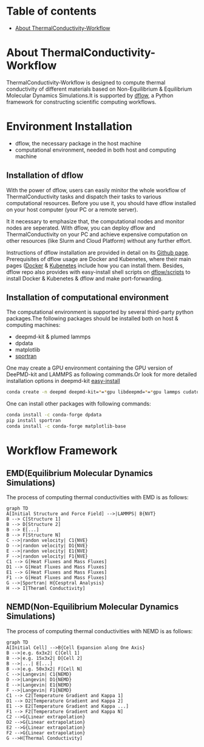 # Table of contents
- [About ThermalConductivity-Workflow](#ThermalConductivity-Workflow)

# About ThermalConductivity-Workflow
ThermalConductivity-Workflow is designed to compute thermal conductivity of different materials based on Non-Equilibrium &amp; Equilibrium Molecular Dynamics Simulations.It is supported by [dflow](https://github.com/deepmodeling/dflow), a Python framework for constructing scientific computing workflows.

# Environment Installation
* dflow, the necessary package in the host machine
* computational environment, needed in both host and computing machine
## Installation of dflow
With the power of dflow, users can easily minitor the whole workflow of ThermalConductivity tasks and dispatch their tasks to various computational resources. Before you use it, you should have dflow installed on your host computer (your PC or a remote server).

It it necessary to emphasize that, the computational nodes and monitor nodes are seperated. With dflow, you can deploy dflow and ThermalConductivity on your PC and achieve expensive computation on other resources (like Slurm and Cloud Platform) without any further effort.

Instructions of dflow installation are provided in detail on its [Github page](https://github.com/deepmodeling/dflow#Installdflow). Prerequisites of dflow usage are Docker and Kubenetes, where their main pages ([Docker](https://docs.docker.com/engine/install/) &amp; [Kubenetes](https://kubernetes.io/docs/tasks/tools/) include how you can install them. Besides, dflow repo also provides with easy-install shell scripts on [dflow/scripts](https://github.com/deepmodeling/dflow/tree/master/scripts) to install Docker &amp; Kubenetes &amp; dflow and make port-forwarding.

## Installation of computational environment
The computational environment is supported by several third-party python packages.The following packages should be installed  both on host &amp; computing machines:
* deepmd-kit & plumed lammps
* dpdata
* matplotlib
* [sportran](https://sportran.readthedocs.io/en/latest/README.html#installation)

One may create a GPU environment containing the GPU version of DeePMD-kit and LAMMPS as following commands.Or look for more detailed installation options in deepmd-kit [easy-install](https://github.com/deepmodeling/deepmd-kit/blob/master/doc/install/easy-install.md)
```bash
conda create -n deepmd deepmd-kit=*=*gpu libdeepmd=*=*gpu lammps cudatoolkit=11.6 horovod -c https://conda.deepmodeling.com -c defaults
```

One can install other packages with following commands:
```bash
conda install -c conda-forge dpdata
pip install sportran
conda install -c conda-forge matplotlib-base
```
# Workflow Framework
## EMD(Equilibrium Molecular Dynamics Simulations) 
The process of computing thermal conductivities with EMD is as follows:

```mermaid
graph TD
A[Initial Structure and Force Field] -->|LAMMPS| B{NVT}
B --> C[Structure 1]
B --> D[Structure 2]
B --> E[...]
B --> F[Structure N]
C -->|randon velocity| C1{NVE}
D -->|randon velocity| D1{NVE}
E -->|randon velocity| E1{NVE}
F -->|randon velocity| F1{NVE}
C1 --> G[Heat Fluxes and Mass Fluxes]
D1 --> G[Heat Fluxes and Mass Fluxes]
E1 --> G[Heat Fluxes and Mass Fluxes]
F1 --> G[Heat Fluxes and Mass Fluxes]
G -->|Sportran| H{Cesptral Analysis}
H --> I[Theraml Conductivity]
```
## NEMD(Non-Equilibrium Molecular Dynamics Simulations) 
The process of computing thermal conductivities with NEMD is as follows:
```mermaid
graph TD
A[Initial Cell] -->B{Cell Expansion along One Axis}
B -->|e.g. 6x3x2| C[Cell 1]
B -->|e.g. 15x3x2| D[Cell 2]
B -->|...| E[...]
B -->|e.g. 50x3x2| F[Cell N]
C -->|Langevin| C1{NEMD}
D -->|Langevin| D1{NEMD}
E -->|Langevin| E1{NEMD}
F -->|Langevin| F1{NEMD}
C1 --> C2[Temperature Gradient and Kappa 1]
D1 --> D2[Temperature Gradient and Kappa 2]
E1 --> E2[Temperature Gradient and Kappa ...]
F1 --> F2[Temperature Gradient and Kappa N]
C2 -->G{Linear extrapolation}
D2 -->G{Linear extrapolation}
E2 -->G{Linear extrapolation}
F2 -->G{Linear extrapolation}
G -->H[Thermal Conductivity]
```

